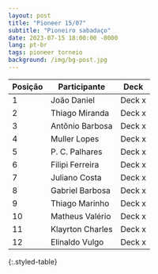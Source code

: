 ```yaml
---
layout: post
title: "Pioneer 15/07"
subtitle: "Pioneiro sabadaço"
date: 2023-07-15 18:00:00 -0000
lang: pt-br
tags: pioneer torneio
background: /img/bg-post.jpg
---
```


| Posição | Participante    | Deck    |
|---------|-----------------|---------|
| 1       | João Daniel  | Deck x  |
| 2       | Thiago Miranda  | Deck x  |
| 3       | Antônio Barbosa  | Deck x  |
| 4       | Muller Lopes | Deck x  |
| 5       | P. C. Palhares  | Deck x  |
| 6       | Filipi Ferreira | Deck x  |
| 7       | Juliano Costa | Deck x  |
| 8       | Gabriel Barbosa | Deck x  |
| 9       | Thiago Marinho | Deck x  |
| 10      | Matheus Valério | Deck x  |
| 11      | Klayrton Charles | Deck x  |
| 12      | Elinaldo Vulgo | Deck x  |
{:.styled-table}
